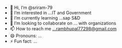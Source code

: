 - 👋 Hi, I’m @sriram-79
- 👀 I’m interested in ...IT and Government
- 🌱 I’m currently learning ...sap S&D
- 💞️ I’m looking to collaborate on ... with organizations
- 📫 How to reach me ...rambhupal77298@gmail.com
- 😄 Pronouns: ...
- ⚡ Fun fact: ...

<!---
sriram-79/sriram-79 is a ✨ special ✨ repository because its `README.md` (this file) appears on your GitHub profile.
You can click the Preview link to take a look at your changes.
--->
